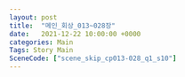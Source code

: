 ```yaml
---
layout: post
title:  "메인_회상_013~028장"
date:   2021-12-22 10:00:00 +0000
categories: Main
Tags: Story Main
SceneCode: ["scene_skip_cp013-028_q1_s10"]
---
```

